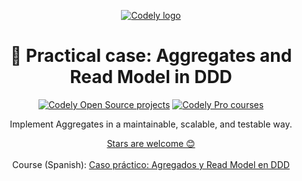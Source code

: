 <p align="center">
  <a href="https://codely.com">
    <picture>
      <source media="(prefers-color-scheme: dark)" srcset="https://codely.com/logo/codely_logo-dark.svg">
      <source media="(prefers-color-scheme: light)" srcset="https://codely.com/logo/codely_logo-light.svg">
      <img alt="Codely logo" src="https://codely.com/logo/codely_logo.svg">
    </picture>
  </a>
</p>


<h1 align="center">
    📑 Practical case: Aggregates and Read Model in DDD
</h1>

<p align="center">
    <a href="https://github.com/CodelyTV"><img src="https://img.shields.io/badge/Codely-OS-green.svg?style=flat-square" alt="Codely Open Source projects"/></a>
    <a href="https://pro.codely.com"><img src="https://img.shields.io/badge/Codely-Pro-black.svg?style=flat-square" alt="Codely Pro courses"/></a>
</p>

<p align="center">
    Implement Aggregates in a maintainable, scalable, and testable way.
</p>

<p align="center">
  <a href="https://github.com/CodelyTV/use_case-aggregates_read_model_ddd-course/stargazers">Stars are welcome 😊</a><br><br>
  Course (Spanish): <a href="https://pro.codely.com/library/caso-practico-agregados-y-read-model-en-ddd-229999">Caso práctico: Agregados y Read Model en DDD</a>
</p>
